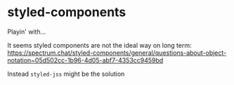 # styled-components

Playin' with...

It seems styled components are not the ideal way on long term: https://spectrum.chat/styled-components/general/questions-about-object-notation~05d502cc-1b96-4d05-abf7-4353cc9459bd

Instead `styled-jss` might be the solution
